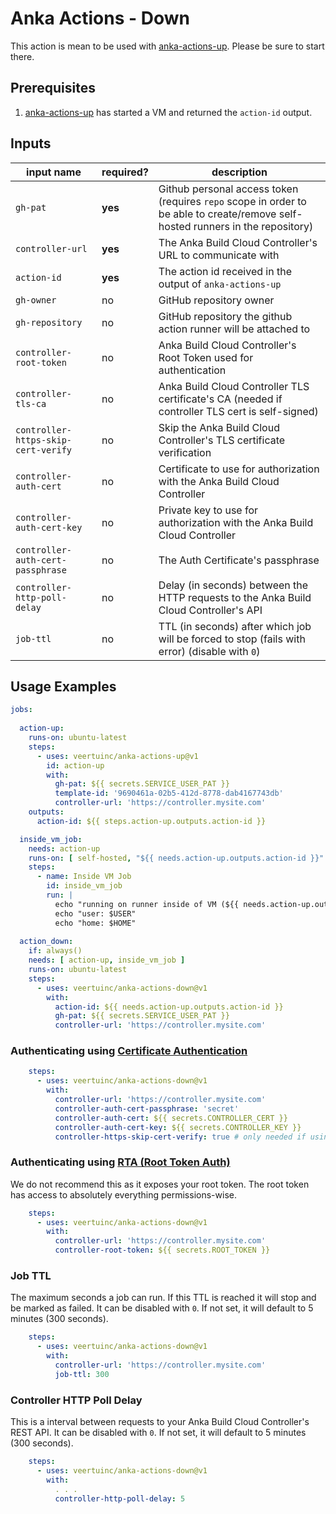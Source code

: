 # Anka Actions - Down

This action is mean to be used with [anka-actions-up](https://github.com/veertuinc/anka-actions-up). Please be sure to start there.

## Prerequisites

1. [anka-actions-up](https://github.com/veertuinc/anka-actions-up) has started a VM and returned the `action-id` output.

## Inputs

| input name  | required? | description |
|--------------|-------------|-----------|
| `gh-pat` | **yes** | Github personal access token (requires `repo` scope in order to be able to create/remove self-hosted runners in the repository) |
| `controller-url` | **yes** | The Anka Build Cloud Controller's URL to communicate with |
| `action-id` | **yes** | The action id received in the output of `anka-actions-up` |
| `gh-owner` | no | GitHub repository owner |
| `gh-repository` | no | GitHub repository the github action runner will be attached to |
| `controller-root-token` | no | Anka Build Cloud Controller's Root Token used for authentication |
|`controller-tls-ca` | no | Anka Build Cloud Controller TLS certificate's CA (needed if controller TLS cert is self-signed) |
|`controller-https-skip-cert-verify` | no | Skip the Anka Build Cloud Controller's TLS certificate verification |
|`controller-auth-cert` | no | Certificate to use for authorization with the Anka Build Cloud Controller |
|`controller-auth-cert-key` | no | Private key to use for authorization with the Anka Build Cloud Controller |
|`controller-auth-cert-passphrase` | no | The Auth Certificate's passphrase |
|`controller-http-poll-delay` | no | Delay (in seconds) between the HTTP requests to the Anka Build Cloud Controller's API |
|`job-ttl` | no | TTL (in seconds) after which job will be forced to stop (fails with error) (disable with `0`) |

## Usage Examples

```yaml
jobs:
 
  action-up:
    runs-on: ubuntu-latest
    steps:
      - uses: veertuinc/anka-actions-up@v1
        id: action-up
        with:
          gh-pat: ${{ secrets.SERVICE_USER_PAT }}
          template-id: '9690461a-02b5-412d-8778-dab4167743db'
          controller-url: 'https://controller.mysite.com'
    outputs:
      action-id: ${{ steps.action-up.outputs.action-id }}

  inside_vm_job:
    needs: action-up
    runs-on: [ self-hosted, "${{ needs.action-up.outputs.action-id }}" ]
    steps:
      - name: Inside VM Job
        id: inside_vm_job
        run: |
          echo "running on runner inside of VM (${{ needs.action-up.outputs.action-id }})"
          echo "user: $USER"
          echo "home: $HOME"
          
  action_down:
    if: always()
    needs: [ action-up, inside_vm_job ]
    runs-on: ubuntu-latest
    steps:
      - uses: veertuinc/anka-actions-down@v1
        with:
          action-id: ${{ needs.action-up.outputs.action-id }}
          gh-pat: ${{ secrets.SERVICE_USER_PAT }}
          controller-url: 'https://controller.mysite.com'
```

### Authenticating using [Certificate Authentication](https://docs.veertu.com/anka/anka-build-cloud/advanced-security-features/certificate-authentication/)

```yaml
    steps:
      - uses: veertuinc/anka-actions-down@v1
        with:
          controller-url: 'https://controller.mysite.com'
          controller-auth-cert-passphrase: 'secret'
          controller-auth-cert: ${{ secrets.CONTROLLER_CERT }}
          controller-auth-cert-key: ${{ secrets.CONTROLLER_KEY }}
          controller-https-skip-cert-verify: true # only needed if using self-signed cert for HTTPS/TLS
```

### Authenticating using [RTA (Root Token Auth)](https://docs.veertu.com/anka/anka-build-cloud/advanced-security-features/token-authentication/#protecting-your-cloud-with-rta-root-token-auth)

We do not recommend this as it exposes your root token. The root token has access to absolutely everything permissions-wise.

```yaml
    steps:
      - uses: veertuinc/anka-actions-down@v1
        with:
          controller-url: 'https://controller.mysite.com'
          controller-root-token: ${{ secrets.ROOT_TOKEN }}
```

### Job TTL

The maximum seconds a job can run. If this TTL is reached it will stop and be marked as failed. It can be disabled with `0`. If not set, it will default to 5 minutes (300 seconds).

```yaml
    steps:
      - uses: veertuinc/anka-actions-down@v1
        with:
          controller-url: 'https://controller.mysite.com'
          job-ttl: 300
```

### Controller HTTP Poll Delay

This is a interval between requests to your Anka Build Cloud Controller's REST API. It can be disabled with `0`. If not set, it will default to 5 minutes (300 seconds).

```yaml
    steps:
      - uses: veertuinc/anka-actions-down@v1
        with:
          . . .
          controller-http-poll-delay: 5
```
